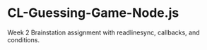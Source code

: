 # CL-Guessing-Game-Node.js
Week 2 Brainstation assignment with readlinesync, callbacks, and conditions.
